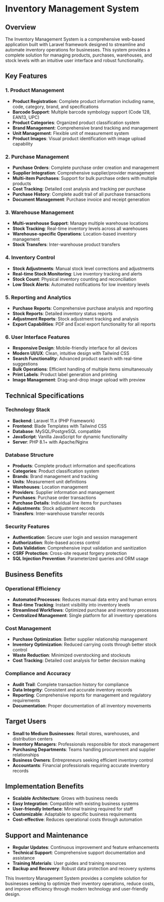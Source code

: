# Inventory Management System

## Overview
The Inventory Management System is a comprehensive web-based application built with Laravel framework designed to streamline and automate inventory operations for businesses. This system provides a complete solution for managing products, purchases, warehouses, and stock levels with an intuitive user interface and robust functionality.

## Key Features

### 1. Product Management
- **Product Registration**: Complete product information including name, code, category, brand, and specifications
- **Barcode Support**: Multiple barcode symbology support (Code 128, EAN13, UPC)
- **Product Categories**: Organized product classification system
- **Brand Management**: Comprehensive brand tracking and management
- **Unit Management**: Flexible unit of measurement system
- **Product Images**: Visual product identification with image upload capability

### 2. Purchase Management
- **Purchase Orders**: Complete purchase order creation and management
- **Supplier Integration**: Comprehensive supplier/provider management
- **Multi-item Purchases**: Support for bulk purchase orders with multiple products
- **Cost Tracking**: Detailed cost analysis and tracking per purchase
- **Purchase History**: Complete audit trail of all purchase transactions
- **Document Management**: Purchase invoice and receipt generation

### 3. Warehouse Management
- **Multi-warehouse Support**: Manage multiple warehouse locations
- **Stock Tracking**: Real-time inventory levels across all warehouses
- **Warehouse-specific Operations**: Location-based inventory management
- **Stock Transfers**: Inter-warehouse product transfers

### 4. Inventory Control
- **Stock Adjustments**: Manual stock level corrections and adjustments
- **Real-time Stock Monitoring**: Live inventory tracking and alerts
- **Stock Count**: Physical inventory counting and reconciliation
- **Low Stock Alerts**: Automated notifications for low inventory levels

### 5. Reporting and Analytics
- **Purchase Reports**: Comprehensive purchase analysis and reporting
- **Stock Reports**: Detailed inventory status reports
- **Adjustment Reports**: Stock adjustment tracking and analysis
- **Export Capabilities**: PDF and Excel export functionality for all reports

### 6. User Interface Features
- **Responsive Design**: Mobile-friendly interface for all devices
- **Modern UI/UX**: Clean, intuitive design with Tailwind CSS
- **Search Functionality**: Advanced product search with real-time suggestions
- **Bulk Operations**: Efficient handling of multiple items simultaneously
- **Print Labels**: Product label generation and printing
- **Image Management**: Drag-and-drop image upload with preview

## Technical Specifications

### Technology Stack
- **Backend**: Laravel 11.x (PHP Framework)
- **Frontend**: Blade Templates with Tailwind CSS
- **Database**: MySQL/PostgreSQL compatible
- **JavaScript**: Vanilla JavaScript for dynamic functionality
- **Server**: PHP 8.1+ with Apache/Nginx

### Database Structure
- **Products**: Complete product information and specifications
- **Categories**: Product classification system
- **Brands**: Brand management and tracking
- **Units**: Measurement unit definitions
- **Warehouses**: Location management
- **Providers**: Supplier information and management
- **Purchases**: Purchase order transactions
- **Purchase Details**: Individual line items for purchases
- **Adjustments**: Stock adjustment records
- **Transfers**: Inter-warehouse transfer records

### Security Features
- **Authentication**: Secure user login and session management
- **Authorization**: Role-based access control
- **Data Validation**: Comprehensive input validation and sanitization
- **CSRF Protection**: Cross-site request forgery protection
- **SQL Injection Prevention**: Parameterized queries and ORM usage

## Business Benefits

### Operational Efficiency
- **Automated Processes**: Reduces manual data entry and human errors
- **Real-time Tracking**: Instant visibility into inventory levels
- **Streamlined Workflows**: Optimized purchase and inventory processes
- **Centralized Management**: Single platform for all inventory operations

### Cost Management
- **Purchase Optimization**: Better supplier relationship management
- **Inventory Optimization**: Reduced carrying costs through better stock control
- **Waste Reduction**: Minimized overstocking and stockouts
- **Cost Tracking**: Detailed cost analysis for better decision making

### Compliance and Accuracy
- **Audit Trail**: Complete transaction history for compliance
- **Data Integrity**: Consistent and accurate inventory records
- **Reporting**: Comprehensive reports for management and regulatory requirements
- **Documentation**: Proper documentation of all inventory movements

## Target Users
- **Small to Medium Businesses**: Retail stores, warehouses, and distribution centers
- **Inventory Managers**: Professionals responsible for stock management
- **Purchasing Departments**: Teams handling procurement and supplier relationships
- **Business Owners**: Entrepreneurs seeking efficient inventory control
- **Accountants**: Financial professionals requiring accurate inventory records

## Implementation Benefits
- **Scalable Architecture**: Grows with business needs
- **Easy Integration**: Compatible with existing business systems
- **User-friendly Interface**: Minimal training required for staff
- **Customizable**: Adaptable to specific business requirements
- **Cost-effective**: Reduces operational costs through automation

## Support and Maintenance
- **Regular Updates**: Continuous improvement and feature enhancements
- **Technical Support**: Comprehensive support documentation and assistance
- **Training Materials**: User guides and training resources
- **Backup and Recovery**: Robust data protection and recovery systems

This Inventory Management System provides a complete solution for businesses seeking to optimize their inventory operations, reduce costs, and improve efficiency through modern technology and user-friendly design.
